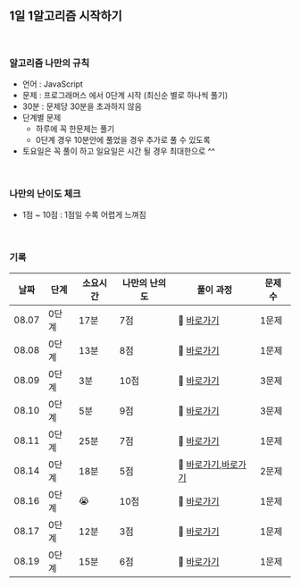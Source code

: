 ## 1일 1알고리즘 시작하기 

<br/>

### 알고리즘 나만의 규칙

- 언어 : JavaScript
- 문제 : 프로그래머스 에서 0단계 시작 (최신순 별로 하나씩 풀기)
- 30분 : 문제당 30분을 초과하지 않음
- 단계별 문제
  - 하루에 꼭 한문제는 풀기 
  - 0단계 경우 10분안에 풀었을 경우 추가로 풀 수 있도록
- 토요일은 꼭 풀이 하고 일요일은 시간 될 경우 최대한으로 ^^

<br/>

### 나만의 난이도 체크
- 1점 ~ 10점 : 1점일 수록 어렵게 느껴짐 

<br/>

### 기록

| 날짜  | 단계 | 소요시간 | 나만의 난의도 |                풀이 과정                  |문제 수 |
|------ | ---  |    ---  |      ---     |                   ---                    |   ---  |  
| 08.07 | 0단계 |  17분   |  7점        |💨 [바로가기](https://minuk22.tistory.com/47)| 1문제 |
| 08.08 | 0단계 |  13분   |  8점        |💨 [바로가기](https://minuk22.tistory.com/48)| 1문제 |
| 08.09 | 0단계 |  3분   |  10점        |💨 [바로가기](https://minuk22.tistory.com/49)| 3문제 |
| 08.10 | 0단계 |  5분   |  9점        |💨 [바로가기](https://velog.io/@jominuk1025/08.10)| 3문제 |
| 08.11 | 0단계 |  25분   |  7점        |💨 [바로가기](https://velog.io/@jominuk1025/08.11)| 1문제 |
| 08.14 | 0단계 |  18분   |  5점        |💨 [바로가기](https://velog.io/@jominuk1025/08.14),[바로가기](https://velog.io/@jominuk1025/08.14-1)| 2문제 |
| 08.16 | 0단계 |  😭   |  10점        |💨 [바로가기](https://velog.io/@jominuk1025/08.16)| 1문제 |
| 08.17 | 0단계 |  12분   |  3점        |💨 [바로가기](https://velog.io/@jominuk1025/08.17)| 1문제 |
| 08.19 | 0단계 |  15분   |  6점        |💨 [바로가기](https://velog.io/@jominuk1025/08.19)| 1문제 |